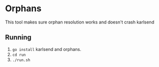 # Orphans
This tool makes sure orphan resolution works and doesn't crash karlsend

## Running
 1. `go install` karlsend and orphans.
 2. `cd run`
 3. `./run.sh`




